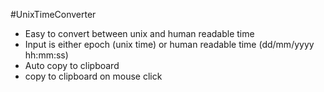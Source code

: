 #UnixTimeConverter

  * Easy to convert between unix and human readable time
  * Input is either epoch (unix time) or human readable time (dd/mm/yyyy hh:mm:ss)
  * Auto copy to clipboard
  * copy to clipboard on mouse click

